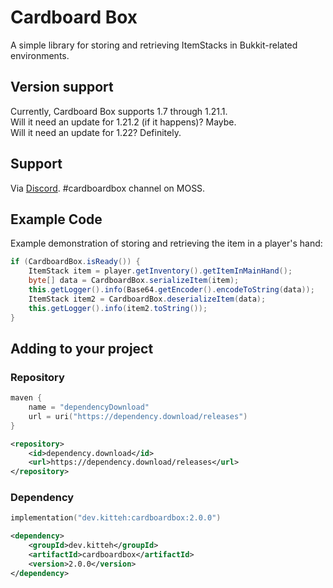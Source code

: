 Cardboard Box
=============

A simple library for storing and retrieving ItemStacks in Bukkit-related environments.

Version support
------

Currently, Cardboard Box supports 1.7 through 1.21.1.  
Will it need an update for 1.21.2 (if it happens)? Maybe.  
Will it need an update for 1.22? Definitely.

Support
------
Via [Discord](https://discord.gg/NhxASEPk). #cardboardbox channel on MOSS.

Example Code
-------

Example demonstration of storing and retrieving the item in a player's hand:
```java
if (CardboardBox.isReady()) {
    ItemStack item = player.getInventory().getItemInMainHand();
    byte[] data = CardboardBox.serializeItem(item);
    this.getLogger().info(Base64.getEncoder().encodeToString(data));
    ItemStack item2 = CardboardBox.deserializeItem(data);
    this.getLogger().info(item2.toString());
}
```

Adding to your project
-----

### Repository

```kotlin
maven {
    name = "dependencyDownload"
    url = uri("https://dependency.download/releases")
}
```
```xml
<repository>
    <id>dependency.download</id>
    <url>https://dependency.download/releases</url>
</repository>
```

### Dependency


```kotlin
implementation("dev.kitteh:cardboardbox:2.0.0")
```
```xml
<dependency>
    <groupId>dev.kitteh</groupId>
    <artifactId>cardboardbox</artifactId>
    <version>2.0.0</version>
</dependency>
```
